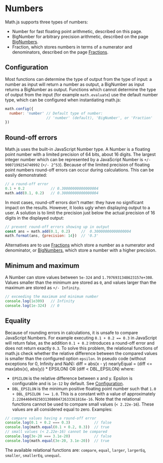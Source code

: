 # Numbers
Math.js supports three types of numbers:
- Number for fast floating point arithmetic, described on this page.
- BigNumber for arbitrary precision arithmetic, described on the page
  [BigNumbers](bignumbers.md).
- Fraction, which stores numbers in terms of a numerator and denominators,
  described on the page [Fractions](fractions.md).
## Configuration
Most functions can determine the type of output from the type of input:
a number as input will return a number as output, a BigNumber as input returns
a BigNumber as output. Functions which cannot determine the type of output
from the input (for example `math.evaluate`) use the default number type, which
can be configured when instantiating math.js:
```js
math.config({
  number: 'number' // Default type of number:
                   // 'number' (default), 'BigNumber', or 'Fraction'
})
```
## Round-off errors
Math.js uses the built-in JavaScript Number type. A Number is a floating point
number with a limited precision of 64 bits, about 16 digits. The largest integer
number which can be represented by a JavaScript Number
is `+/- 9007199254740992` (`+/- 2^53`). Because of the limited precision of
floating point numbers round-off errors can occur during calculations.
This can be easily demonstrated:
```js
// a round-off error
0.1 + 0.2            // 0.30000000000000004
math.add(0.1, 0.2)   // 0.30000000000000004
```
In most cases, round-off errors don't matter: they have no significant
impact on the results. However, it looks ugly when displaying output to a user.
A solution is to limit the precision just below the actual precision of 16
digits in the displayed output:
```js
// prevent round-off errors showing up in output
const ans = math.add(0.1, 0.2)     //  0.30000000000000004
math.format(ans, {precision: 14})  // '0.3'
```
Alternatives are to use [Fractions](fractions.md) which store a number as a numerator and denominator, or [BigNumbers](bignumbers.md), which store a number with a higher precision.
## Minimum and maximum
A Number can store values between `5e-324` and `1.7976931348623157e+308`.
Values smaller than the minimum are stored as `0`, and values larger than the
maximum are stored as `+/- Infinity`.
```js
// exceeding the maximum and minimum number
console.log(1e309)   // Infinity
console.log(1e-324)  // 0
```
## Equality
Because of rounding errors in calculations, it is unsafe to compare JavaScript
Numbers. For example executing `0.1 + 0.2 == 0.3` in JavaScript will return
false, as the addition `0.1 + 0.2` introduces a round-off error and does not
return exactly `0.3`.
To solve this problem, the relational functions of math.js check whether the
relative difference between the compared values is smaller than the configured
option `epsilon`. In pseudo code (without exceptions for 0, Infinity and NaN):
    diff = abs(x - y)
    nearlyEqual = (diff <= max(abs(x), abs(y)) * EPSILON) OR (diff < DBL_EPSILON)
where:
 - `EPSILON` is the relative difference between x and y. Epsilon is configurable
   and is `1e-12` by default. See [Configuration](../core/configuration.md).
 - `DBL_EPSILON` is the minimum positive floating point number such that
   `1.0 + DBL_EPSILON !== 1.0`. This is a constant with a value of approximately
   `2.2204460492503130808472633361816e-16`.
Note that the relational functions cannot be used to compare small values
(`< 2.22e-16`). These values are all considered equal to zero.
Examples:
```js
// compare values having a round-off error
console.log(0.1 + 0.2 === 0.3)           // false
console.log(math.equal(0.1 + 0.2, 0.3))  // true
// small values (< 2.22e-16) cannot be compared
console.log(3e-20 === 3.1e-20)           // false
console.log(math.equal(3e-20, 3.1e-20))  // true
```
The available relational functions are: `compare`, `equal`, `larger`,
`largerEq`, `smaller`, `smallerEq`, `unequal`.
